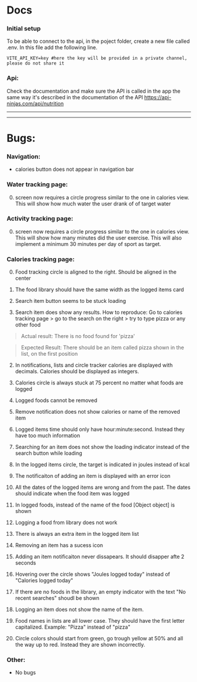 # Docs

### Initial setup

To be able to connect to the api, in the poject folder, create a new file called .env.
In this file add the following line.

```
VITE_API_KEY=key #here the key will be provided in a private channel, please do not share it
```

### Api:

Check the documentation and make sure the API is called in the app the same way it's described in the documentation of the API
https://api-ninjas.com/api/nutrition

---

---

# Bugs:

### Navigation:

- calories button does not appear in navigation bar

### Water tracking page:

0. screen now requires a circle progress similar to the one in calories view. This will show how much water the user drank of of target water

### Activity tracking page:

0. screen now requires a circle progress similar to the one in calories view. This will show how many minutes did the user exercise. This will also implement a minimum 30 minutes per day of sport as target.

### Calories tracking page:

0. Food tracking circle is aligned to the right. Should be aligned in the center

1. The food library should have the same width as the logged items card

2. Search item button seems to be stuck loading

3. Search item does show any results.
   How to reproduce:
   Go to calories tracking page > go to the search on the right > try to type pizza or any other food

> Actual result:
> There is no food found for 'pizza'

> Expected Result:
> There should be an item called pizza shown in the list, on the first position

2. In notifications, lists and circle tracker calories are displayed with decimals. Calories should
   be displayed as integers.

3. Calories circle is always stuck at 75 percent no matter what foods are logged

4. Logged foods cannot be removed

5. Remove notification does not show calories or name of the removed item

6. Logged items time should only have hour:minute:second. Instead they have too much information

7. Searching for an item does not show the loading indicator instead of the search button while loading

8. In the logged items circle, the target is indicated in joules instead of kcal

9. The notificaiton of adding an item is displayed with an error icon

10. All the dates of the logged items are wrong and from the past. The dates should indicate when the food item was logged

11. In logged foods, instead of the name of the food [Object object] is shown

12. Logging a food from library does not work

13. There is always an extra item in the logged item list

14. Removing an item has a sucess icon

15. Adding an item notificaiton never dissapears. It should disapper afte 2 seconds

16. Hovering over the circle shows "Joules logged today" instead of "Calories logged today"

17. If there are no foods in the library, an empty indicator with the text "No recent searches" shoudl be shown

18. Logging an item does not show the name of the item.

19. Food names in lists are all lower case. They should have the first letter capitalized. Example: "Pizza" instead of "pizza"

20. Circle colors should start from green, go trough yellow at 50% and all the way up to red. Instead they are shown incorrectly.

### Other:

- No bugs
